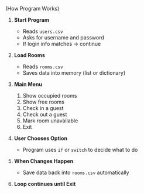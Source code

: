 (How Program Works)

1. **Start Program**
   - Reads `users.csv`
   - Asks for username and password
   - If login info matches → continue

2. **Load Rooms**
   - Reads `rooms.csv`
   - Saves data into memory (list or dictionary)

3. **Main Menu**
   1. Show occupied rooms  
   2. Show free rooms  
   3. Check in a guest  
   4. Check out a guest  
   5. Mark room unavailable  
   6. Exit

4. **User Chooses Option**
   - Program uses `if` or `switch` to decide what to do

5. **When Changes Happen**
   - Save data back into `rooms.csv` automatically

6. **Loop continues until Exit**
